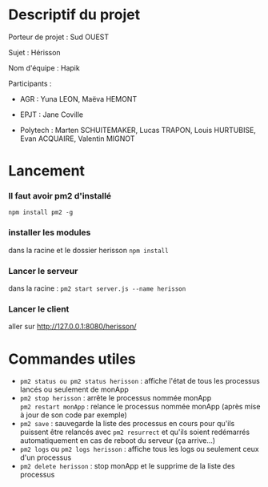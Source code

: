 # Descriptif du projet

Porteur de projet : Sud OUEST

Sujet : Hérisson

Nom d'équipe : Hapik

Participants : 

- AGR : Yuna LEON, Maëva HEMONT

- EPJT : Jane Coville

- Polytech : Marten SCHUITEMAKER, Lucas TRAPON, Louis HURTUBISE, Evan ACQUAIRE, Valentin MIGNOT

# Lancement


### Il faut avoir pm2 d'installé
`npm install pm2 -g`

### installer les modules

dans la racine et le dossier herisson
`npm install`

### Lancer le serveur
dans la racine : 
`pm2 start server.js --name herisson`

### Lancer le client

aller sur http://127.0.0.1:8080/herisson/


# Commandes utiles

* `pm2 status ou pm2 status herisson` : affiche l'état de tous les processus lancés ou
seulement de monApp
* `pm2 stop herisson` : arrête le processus nommée monApp <br>
`pm2 restart monApp` : relance le processus nommée monApp (après mise à jour de son
code par exemple)
* `pm2 save` : sauvegarde la liste des processus en cours pour qu'ils puissent être relancés
avec `pm2 resurrect` et qu'ils soient redémarrés automatiquement en cas de reboot du
serveur (ça arrive...)
* `pm2 logs` ou `pm2 logs herisson` : affiche tous les logs ou seulement ceux d'un processus
* `pm2 delete herisson` : stop monApp et le supprime de la liste des processus